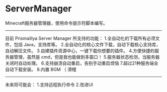 # ServerManager
Minecraft服务器管理器，使用命令提示符脚本编写。
<hr>
目前 Prismaillya Server Manager 所支持的功能：
  1.全自动化的下载所有必须文件，包括 Java，支持库等。
  2.全自动化的核心文件下载，自动下载核心支持库，自动解压文件。
  3.自建插件资源中心，一键下载你想要的插件。
  4.方便快捷的服务器管理，虽然是 cmd，但是我也能做到多窗口！
  5.服务器状态检测，当服务器关闭时自动处理。
  6.支持崩溃自动重启，告别手动重启烦恼
  7.超过21种服务端全自动下载安装。
  8.内置 BGM （ 滑稽
<hr>
未来将可能会：
  1.支持远程执行命令
  2.改进UI
